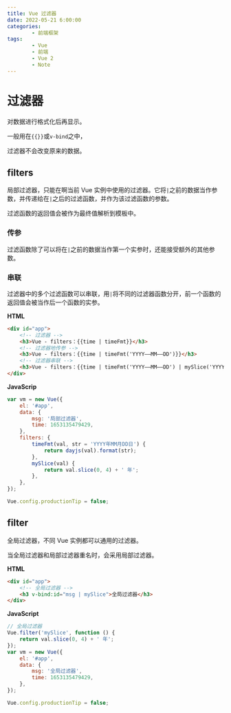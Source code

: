 ```yaml
---
title: Vue 过滤器
date: 2022-05-21 6:00:00
categories:
        - 前端框架
tags:
        - Vue
        - 前端
        - Vue 2
        - Note
---
```


# 过滤器

对数据进行格式化后再显示。

一般用在`{{}}`或`v-bind`之中，

过滤器不会改变原来的数据。

## filters

局部过滤器，只能在啊当前 Vue 实例中使用的过滤器。它将`|`之前的数据当作参数，并传递给在`|`之后的过滤函数，并作为该过滤函数的参数。

过滤函数的返回值会被作为最终值解析到模板中。

### 传参

过滤函数除了可以将在`|`之前的数据当作第一个实参时，还能接受额外的其他参数。

### 串联

过滤器中的多个过滤函数可以串联，用`|`将不同的过滤器函数分开，前一个函数的返回值会被当作后一个函数的实参。

**HTML**

```html
<div id="app">
    <!-- 过滤器 -->
    <h3>Vue - filters：{{time | timeFmt}}</h3>
    <!-- 过滤器地传参 -->
    <h3>Vue - filters：{{time | timeFmt('YYYY——MM——DD')}}</h3>
    <!-- 过滤器串联 -->
    <h3>Vue - filters：{{time | timeFmt('YYYY——MM——DD') | mySlice('YYYY')}}</h3>
</div>
```

**JavaScrip**

```js
var vm = new Vue({
	el: '#app',
	data: {
		msg: '局部过滤器',
		time: 1653135479429,
	},
	filters: {
		timeFmt(val, str = 'YYYY年MM月DD日') {
			return dayjs(val).format(str);
		},
		mySlice(val) {
			return val.slice(0, 4) + ' 年';
		},
	},
});

Vue.config.productionTip = false;
```

## filter

全局过滤器，不同 Vue 实例都可以通用的过滤器。

当全局过滤器和局部过滤器重名时，会采用局部过滤器。

**HTML**

```HTML
<div id="app">
    <!-- 全局过滤器 -->
    <h3 v-bind:id="msg | mySlice">全局过滤器</h3>
</div>
```

**JavaScript**

```JavaScript
// 全局过滤器
Vue.filter('mySlice', function () {
	return val.slice(0, 4) + ' 年';
});
var vm = new Vue({
	el: '#app',
	data: {
		msg: '全局过滤器',
		time: 1653135479429,
	},
});

Vue.config.productionTip = false;
```
